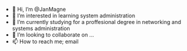 - 👋 Hi, I’m @JanMagne
- 👀 I’m interested in learning system administration
- 🌱 I’m currently studying for a proffesional degree in networking and systems administration
- 💞️ I’m looking to collaborate on ...
- 📫 How to reach me; email

<!---
JanMagne/JanMagne is a ✨ special ✨ repository because its `README.md` (this file) appears on your GitHub profile.
You can click the Preview link to take a look at your changes.
--->
